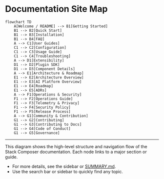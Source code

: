 # Documentation Site Map

```mermaid
flowchart TD
    A[Welcome / README] --> B1[Getting Started]
    B1 --> B2[Quick Start]
    B1 --> B3[Installation]
    B1 --> B4[FAQ]
    A --> C1[User Guides]
    C1 --> C2[Configuration]
    C1 --> C3[Usage Guide]
    C1 --> C4[Troubleshooting]
    A --> D1[Extensibility]
    D1 --> D2[Plugin SDK]
    D1 --> D3[Component Details]
    A --> E1[Architecture & Roadmap]
    E1 --> E2[Architecture Overview]
    E1 --> E3[AI Platform Overview]
    E1 --> E4[Roadmap]
    E1 --> E5[ADRs]
    A --> F1[Operations & Security]
    F1 --> F2[Operations Guide]
    F1 --> F3[Telemetry & Privacy]
    F1 --> F4[Security Policy]
    F1 --> F5[Release Process]
    A --> G1[Community & Contribution]
    G1 --> G2[Contributing]
    G1 --> G3[Contributing to Docs]
    G1 --> G4[Code of Conduct]
    G1 --> G5[Governance]
```

---

This diagram shows the high-level structure and navigation flow of the Stack Composer documentation. Each node links to a major section or guide.

- For more details, see the sidebar or [SUMMARY.md](SUMMARY.md).
- Use the search bar or sidebar to quickly find any topic.
